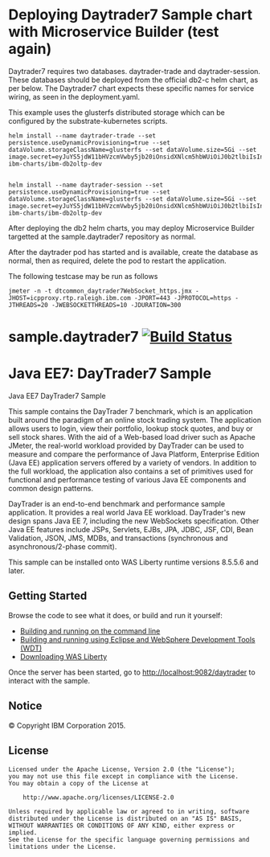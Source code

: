 # Deploying Daytrader7 Sample chart with Microservice Builder (test again)

Daytrader7 requires two databases. daytrader-trade and daytrader-session. These databases should be deployed from the official db2-c helm chart, as per below. The Daytrader7 chart expects these specific names for service wiring, as seen in the deployment.yaml.

This example uses the glusterfs distributed storage which can be configured by the substrate-kubernetes scripts. 

```
helm install --name daytrader-trade --set persistence.useDynamicProvisioning=true --set dataVolume.storageClassName=glusterfs --set dataVolume.size=5Gi --set image.secret=eyJuYS5jdW11bHVzcmVwby5jb20iOnsidXNlcm5hbWUiOiJ0b2tlbiIsInBhc3N3b3JkIjoiOTkxOTE5NGIwMDU3MDM0N2FmZTA1YmQzNjljN2Y3MmYiLCJlbWFpbCI6ImlkZWxpZGphQGNhLmlibS5jb20iLCJhdXRoIjoiZEc5clpXNDZPVGt4T1RFNU5HSXdNRFUzTURNME4yRm1aVEExWW1Rek5qbGpOMlkzTW1ZPSJ9fQ== ibm-charts/ibm-db2oltp-dev 


helm install --name daytrader-session --set persistence.useDynamicProvisioning=true --set dataVolume.storageClassName=glusterfs --set dataVolume.size=5Gi --set image.secret=eyJuYS5jdW11bHVzcmVwby5jb20iOnsidXNlcm5hbWUiOiJ0b2tlbiIsInBhc3N3b3JkIjoiOTkxOTE5NGIwMDU3MDM0N2FmZTA1YmQzNjljN2Y3MmYiLCJlbWFpbCI6ImlkZWxpZGphQGNhLmlibS5jb20iLCJhdXRoIjoiZEc5clpXNDZPVGt4T1RFNU5HSXdNRFUzTURNME4yRm1aVEExWW1Rek5qbGpOMlkzTW1ZPSJ9fQ== ibm-charts/ibm-db2oltp-dev 
```

After deploying the db2 helm charts, you may deploy Microservice Builder targetted at the sample.daytrader7 repository as normal.

After the daytrader pod has started and is available, create the database as normal, then as required, delete the pod to restart the application.

The following testcase may be run as follows

```
jmeter -n -t dtcommon_daytrader7WebSocket_https.jmx -JHOST=icpproxy.rtp.raleigh.ibm.com -JPORT=443 -JPROTOCOL=https -JTHREADS=20 -JWEBSOCKETTHREADS=10 -JDURATION=300
```

# sample.daytrader7 [![Build Status](https://travis-ci.org/WASdev/sample.daytrader7.svg?branch=master)](https://travis-ci.org/WASdev/sample.daytrader7)

# Java EE7: DayTrader7 Sample

Java EE7 DayTrader7 Sample


This sample contains the DayTrader 7 benchmark, which is an application built around the paradigm of an online stock trading system. The application allows users to login, view their portfolio, lookup stock quotes, and buy or sell stock shares. With the aid of a Web-based load driver such as Apache JMeter, the real-world workload provided by DayTrader can be used to measure and compare the performance of Java Platform, Enterprise Edition (Java EE) application servers offered by a variety of vendors. In addition to the full workload, the application also contains a set of primitives used for functional and performance testing of various Java EE components and common design patterns.

DayTrader is an end-to-end benchmark and performance sample application. It provides a real world Java EE workload. DayTrader's new design spans Java EE 7, including the new WebSockets specification. Other Java EE features include JSPs, Servlets, EJBs, JPA, JDBC, JSF, CDI, Bean Validation, JSON, JMS, MDBs, and transactions (synchronous and asynchronous/2-phase commit).

This sample can be installed onto WAS Liberty runtime versions 8.5.5.6 and later.

## Getting Started

Browse the code to see what it does, or build and run it yourself:
* [Building and running on the command line](/docs/Using-cmd-line.md)
* [Building and running using Eclipse and WebSphere Development Tools (WDT)](/docs/Using-WDT.md)
* [Downloading WAS Liberty](/docs/Downloading-WAS-Liberty.md)

Once the server has been started, go to [http://localhost:9082/daytrader](http://localhost:9082/daytrader) to interact with the sample.

## Notice

© Copyright IBM Corporation 2015.

## License

```text
Licensed under the Apache License, Version 2.0 (the "License");
you may not use this file except in compliance with the License.
You may obtain a copy of the License at

    http://www.apache.org/licenses/LICENSE-2.0

Unless required by applicable law or agreed to in writing, software
distributed under the License is distributed on an "AS IS" BASIS,
WITHOUT WARRANTIES OR CONDITIONS OF ANY KIND, either express or implied.
See the License for the specific language governing permissions and
limitations under the License.
````
